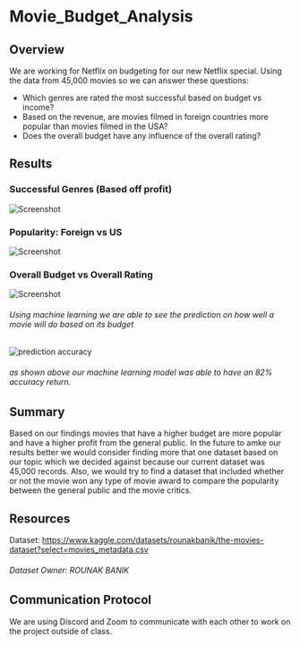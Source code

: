 # Movie_Budget_Analysis

## Overview
We are working for Netflix on budgeting for our new Netflix special. Using the data from 45,000 movies so we can answer these questions:
 - Which genres are rated the most successful based on budget vs income?
 - Based on the revenue, are movies filmed in foreign countries more popular than movies filmed in the USA?
 - Does the overall budget have any influence of the overall rating?

## Results

### Successful Genres (Based off profit)
![Screenshot](https://github.com/tianiedwards98/Movies_Analysis/blob/main/Images/Screen%20Shot%202023-03-21%20at%206.35.21%20PM.png?raw=true)

### Popularity: Foreign vs US
![Screenshot](https://github.com/tianiedwards98/Movies_Analysis/blob/main/Images/Screen%20Shot%202023-03-21%20at%206.36.02%20PM.png?raw=true)

### Overall Budget vs Overall Rating 
![Screenshot](https://github.com/tianiedwards98/Movies_Analysis/blob/main/Images/Screen%20Shot%202023-03-22%20at%208.43.57%20PM.png?raw=true)

###### Using machine learning we are able to see the prediction on how well a movie will do based on its budget
![prediction accuracy](https://user-images.githubusercontent.com/114840416/227384280-1c010a56-d32d-4541-aeae-a65ca9b9bc46.PNG)
###### as shown above our machine learning model was able to have an 82% accuracy return.


## Summary
Based on our findings movies that have a higher budget are more popular and have a higher profit from the general public. In the future to amke our results better we would consider finding more that one dataset based on our topic which we decided against because our current dataset was 45,000 records. Also, we would try to find a dataset that included whether or not the movie won any type of movie award to compare the popularity between the general public and the movie critics.

## Resources
Dataset: https://www.kaggle.com/datasets/rounakbanik/the-movies-dataset?select=movies_metadata.csv
###### Dataset Owner: ROUNAK BANIK

## Communication Protocol 
We are using Discord and Zoom to communicate with each other to work on the project outside of class.

